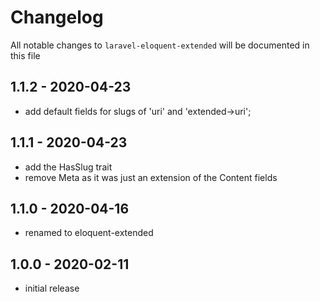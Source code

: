 # Changelog

All notable changes to `laravel-eloquent-extended` will be documented in this file

## 1.1.2 - 2020-04-23

- add default fields for slugs of 'uri' and 'extended->uri';

## 1.1.1 - 2020-04-23

- add the HasSlug trait
- remove Meta as it was just an extension of the Content fields

## 1.1.0 - 2020-04-16

- renamed to eloquent-extended

## 1.0.0 - 2020-02-11

- initial release
